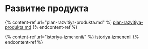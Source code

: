 # Развитие продукта

{% content-ref url="plan-razvitiya-produkta.md" %}
[plan-razvitiya-produkta.md](plan-razvitiya-produkta.md)
{% endcontent-ref %}

{% content-ref url="istoriya-izmenenii/" %}
[istoriya-izmenenii](istoriya-izmenenii/)
{% endcontent-ref %}

